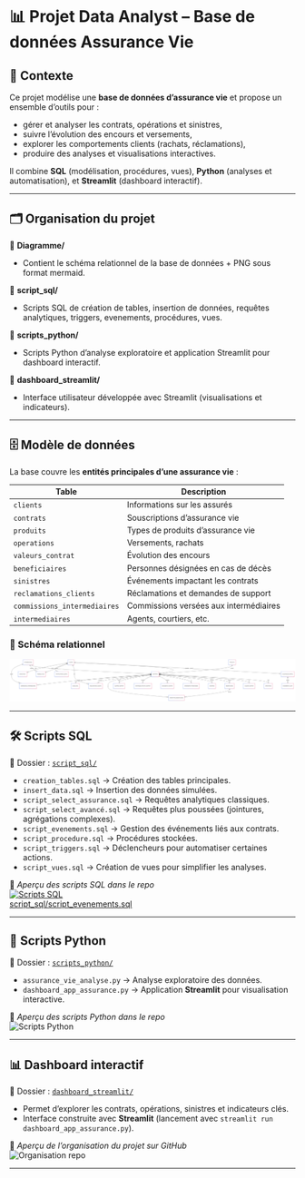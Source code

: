 # 📊 Projet Data Analyst – Base de données Assurance Vie  

## 📝 Contexte  
Ce projet modélise une **base de données d’assurance vie** et propose un ensemble d’outils pour :  
- gérer et analyser les contrats, opérations et sinistres,  
- suivre l’évolution des encours et versements,  
- explorer les comportements clients (rachats, réclamations),  
- produire des analyses et visualisations interactives.  

Il combine **SQL** (modélisation, procédures, vues), **Python** (analyses et automatisation), et **Streamlit** (dashboard interactif).  

---

## 🗂️ Organisation du projet  

📁 **Diagramme/**  
- Contient le schéma relationnel de la base de données  + PNG sous format mermaid.  

📁 **script_sql/**  
- Scripts SQL de création de tables, insertion de données, requêtes analytiques, triggers, evenements, procédures, vues.  

📁 **scripts_python/**  
- Scripts Python d’analyse exploratoire et application Streamlit pour dashboard interactif.  

📁 **dashboard_streamlit/**  
- Interface utilisateur développée avec Streamlit (visualisations et indicateurs).  

---

## 🗄️ Modèle de données  

La base couvre les **entités principales d’une assurance vie** :  

| Table                        | Description |
|----------------------------- |-------------|
| `clients`                    | Informations sur les assurés |
| `contrats`                   | Souscriptions d’assurance vie |
| `produits`                   | Types de produits d’assurance vie |
| `operations`                 | Versements, rachats |
| `valeurs_contrat`            | Évolution des encours |
| `beneficiaires`              | Personnes désignées en cas de décès |
| `sinistres`                  | Événements impactant les contrats |
| `reclamations_clients`       | Réclamations et demandes de support |
| `commissions_intermediaires` | Commissions versées aux intermédiaires |
| `intermediaires`             | Agents, courtiers, etc. |  

### 📌 Schéma relationnel  
![Schéma Assurance Vie](assurance_vie_mermaid.png)  

---

## 🛠️ Scripts SQL  

📍 Dossier : [`script_sql/`](./script_sql)  

- `creation_tables.sql` → Création des tables principales.  
- `insert_data.sql` → Insertion des données simulées.  
- `script_select_assurance.sql` → Requêtes analytiques classiques.  
- `script_select_avancé.sql` → Requêtes plus poussées (jointures, agrégations complexes).  
- `script_evenements.sql` → Gestion des événements liés aux contrats.  
- `script_procedure.sql` → Procédures stockées.  
- `script_triggers.sql` → Déclencheurs pour automatiser certaines actions.  
- `script_vues.sql` → Création de vues pour simplifier les analyses.  

📸 *Aperçu des scripts SQL dans le repo*  
[![Scripts SQL](22f12574-8b5f-447d-9698-0905ea58e194.png)  
script_sql/script_evenements.sql](https://github.com/ouizalou/assurance_vie_project/blob/831a5202267c3161b9a099f9da459c38ef9b54ab/script_sql/script_evenements.sql)

---

## 🐍 Scripts Python  

📍 Dossier : [`scripts_python/`](./scripts_python)  

- `assurance_vie_analyse.py` → Analyse exploratoire des données.  
- `dashboard_app_assurance.py` → Application **Streamlit** pour visualisation interactive.  

📸 *Aperçu des scripts Python dans le repo*  
![Scripts Python](fd04756a-62be-4aea-b725-82e0a9bbb5e1.png)  

---

## 📊 Dashboard interactif  

📍 Dossier : [`dashboard_streamlit/`](./dashboard_streamlit)  

- Permet d’explorer les contrats, opérations, sinistres et indicateurs clés.  
- Interface construite avec **Streamlit** (lancement avec `streamlit run dashboard_app_assurance.py`).  

📸 *Aperçu de l’organisation du projet sur GitHub*  
![Organisation repo](a9ef52eb-4d6b-4462-973b-5fe79b411602.png)  

---




